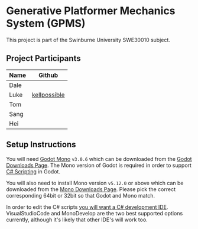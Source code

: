 # Generative Platformer Mechanics System (GPMS)

This project is part of the Swinburne University SWE30010 subject.

## Project Participants

| Name |                     Github                     |
| ---- | ---------------------------------------------- |
| Dale |                                                |
| Luke | [kellpossible](http://github.com/kellpossible) |
| Tom  |                                                |
| Sang |                                                |
| Hei  |                                                |

## Setup Instructions

You will need [Godot Mono]() `v3.0.6` which can be downloaded from the [Godot
Downloads Page](https://godotengine.org/download). The Mono version of Godot is
required in order to support [C#
Scripting](http://docs.godotengine.org/en/3.0/getting_started/scripting/c_sharp/c_sharp_basics.html)
in Godot. 

You will also need to install Mono version `v5.12.0` or above which can be
downloaded from the [Mono Downloads
Page](https://www.mono-project.com/download/stable/). Please pick the correct
corresponding 64bit or 32bit so that Godot and Mono match.

In order to edit the C# scripts [you will want a C# development IDE](http://docs.godotengine.org/en/3.0/getting_started/scripting/c_sharp/c_sharp_basics.html#configuring-an-external-editor).
VisualStudioCode and MonoDevelop are the two best supported options currently,
although it's likely that other IDE's will work too.